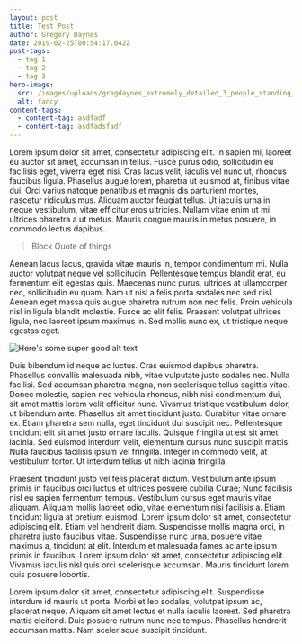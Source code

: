 ```yaml
---
layout: post
title: Test Post
author: Gregory Daynes
date: 2019-02-25T00:54:17.042Z
post-tags:
  - tag 1
  - tag 2
  - tag 3
hero-image:
  src: /images/uploads/gregdaynes_extremely_detailed_3_people_standing_in_front_of_a_s_01c242f6-dc41-4865-a1a4-aa255b9b9909.png
  alt: fancy
content-tags:
  - content-tag: asdfadf
  - content-tag: asdfadsfadf
---
```

Lorem ipsum dolor sit amet, consectetur adipiscing elit. In sapien mi, laoreet eu auctor sit amet, accumsan in tellus. Fusce purus odio, sollicitudin eu facilisis eget, viverra eget nisi. Cras lacus velit, iaculis vel nunc ut, rhoncus faucibus ligula. Phasellus augue lorem, pharetra ut euismod at, finibus vitae dui. Orci varius natoque penatibus et magnis dis parturient montes, nascetur ridiculus mus. Aliquam auctor feugiat tellus. Ut iaculis urna in neque vestibulum, vitae efficitur eros ultricies. Nullam vitae enim ut mi ultrices pharetra a ut metus. Mauris congue mauris in metus posuere, in commodo lectus dapibus.

> Block Quote of things

Aenean lacus lacus, gravida vitae mauris in, tempor condimentum mi. Nulla auctor volutpat neque vel sollicitudin. Pellentesque tempus blandit erat, eu fermentum elit egestas quis. Maecenas nunc purus, ultrices at ullamcorper nec, sollicitudin eu quam. Nam ut nisl a felis porta sodales nec sed nisl. Aenean eget massa quis augue pharetra rutrum non nec felis. Proin vehicula nisl in ligula blandit molestie. Fusce ac elit felis. Praesent volutpat ultrices ligula, nec laoreet ipsum maximus in. Sed mollis nunc ex, ut tristique neque egestas eget.

![Here's some super good alt text](/images/uploads/gregdaynes_a_group_of_people_playing_a_holographic_game_of_floo_68aa7799-e1ea-43c0-b1d6-e1ef6c8fbb9d.png "tes")

Duis bibendum id neque ac luctus. Cras euismod dapibus pharetra. Phasellus convallis malesuada nibh, vitae vulputate justo sodales nec. Nulla facilisi. Sed accumsan pharetra magna, non scelerisque tellus sagittis vitae. Donec molestie, sapien nec vehicula rhoncus, nibh nisi condimentum dui, sit amet mattis lorem velit efficitur nunc. Vivamus tristique vestibulum dolor, ut bibendum ante. Phasellus sit amet tincidunt justo. Curabitur vitae ornare ex. Etiam pharetra sem nulla, eget tincidunt dui suscipit nec. Pellentesque tincidunt elit sit amet justo ornare iaculis. Quisque fringilla ut est sit amet lacinia. Sed euismod interdum velit, elementum cursus nunc suscipit mattis. Nulla faucibus facilisis ipsum vel fringilla. Integer in commodo velit, at vestibulum tortor. Ut interdum tellus ut nibh lacinia fringilla.

Praesent tincidunt justo vel felis placerat dictum. Vestibulum ante ipsum primis in faucibus orci luctus et ultrices posuere cubilia Curae; Nunc facilisis nisl eu sapien fermentum tempus. Vestibulum cursus eget mauris vitae aliquam. Aliquam mollis laoreet odio, vitae elementum nisi facilisis a. Etiam tincidunt ligula at pretium euismod. Lorem ipsum dolor sit amet, consectetur adipiscing elit. Etiam vel hendrerit diam. Suspendisse mollis magna orci, in pharetra justo faucibus vitae. Suspendisse nunc urna, posuere vitae maximus a, tincidunt at elit. Interdum et malesuada fames ac ante ipsum primis in faucibus. Lorem ipsum dolor sit amet, consectetur adipiscing elit. Vivamus iaculis nisl quis orci scelerisque accumsan. Mauris tincidunt lorem quis posuere lobortis.

Lorem ipsum dolor sit amet, consectetur adipiscing elit. Suspendisse interdum id mauris ut porta. Morbi et leo sodales, volutpat ipsum ac, placerat neque. Aliquam sit amet lectus et nulla iaculis laoreet. Sed pharetra mattis eleifend. Duis posuere rutrum nunc nec tempus. Phasellus hendrerit accumsan mattis. Nam scelerisque suscipit tincidunt.